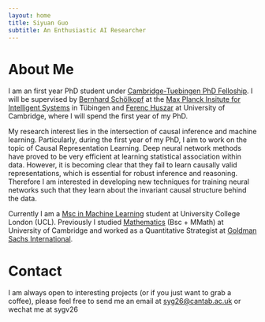 ```yaml
---
layout: home
title: Siyuan Guo
subtitle: An Enthusiastic AI Researcher
---
```


# About Me
I am an first year PhD student under [Cambridge-Tuebingen PhD Felloship](http://mlg.eng.cam.ac.uk/?page_id=1458). I will be supervised by [Bernhard Schölkopf](https://www.is.mpg.de/person/bs) at the [Max Planck Insitute for Intelligent Systems](https://ei.is.tuebingen.mpg.de/) in Tübingen and [Ferenc Huszar](https://www.inference.vc/about/) at University of Cambridge, where I will spend the first year of my PhD.

My research interest lies in the intersection of causal inference and machine learning. Particularly, during the first year of my PhD, I aim to work on the topic of Causal Representation Learning. Deep neural network methods have proved to be very efficient at learning statistical association within data. However, it is becoming clear that they fail to learn causally valid representations, which is essential for robust inference and reasoning. Therefore I am interested in developing new techniques for training neural networks such that they learn about the invariant causal structure behind the data.

Currently I am a [Msc in Machine Learning](https://www.ucl.ac.uk/prospective-students/graduate/taught-degrees/machine-learning-msc) student at University College London (UCL). Previously I studied [Mathematics](https://www.maths.cam.ac.uk/) (Bsc + MMath) at University of Cambridge and worked as a Quantitative Strategist at [Goldman Sachs International](https://www.goldmansachs.com/).

# Contact
I am always open to interesting projects (or if you just want to grab a coffee), please feel free to send me an email at [syg26@cantab.ac.uk](mailto:syg26@cantab.ac.uk) or wechat me at sygv26


